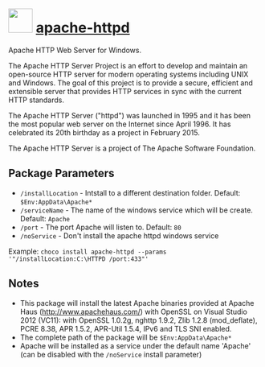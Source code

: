 # <img src="https://cdn.jsdelivr.net/gh/chocolatey-community/chocolatey-coreteampackages@2bdf6f7e33ec1a8126829fbbc87b83e4473b3634/icons/apache-httpd.png" width="48" height="48"/> [apache-httpd](https://chocolatey.org/packages/apache-httpd)


Apache HTTP Web Server for Windows.

The Apache HTTP Server Project is an effort to develop and maintain an open-source HTTP server for modern operating systems including UNIX and Windows. The goal of this project is to provide a secure, efficient and extensible server that provides HTTP services in sync with the current HTTP standards.

The Apache HTTP Server ("httpd") was launched in 1995 and it has been the most popular web server on the Internet since April 1996. It has celebrated its 20th birthday as a project in February 2015.

The Apache HTTP Server is a project of The Apache Software Foundation.

## Package Parameters

* `/installLocation` - Intstall to a different destination folder. Default: `$Env:AppData\Apache*`
* `/serviceName` - The name of the windows service which will be create. Default: `Apache`
* `/port` - The port Apache will listen to. Default: `80`
* `/noService` - Don't install the apache httpd windows service

Example: `choco install apache-httpd --params '"/installLocation:C:\HTTPD /port:433"'`

## Notes

* This package will install the latest Apache binaries provided at Apache Haus (http://www.apachehaus.com/) with OpenSSL on Visual Studio 2012 (VC11): with OpenSSL 1.0.2g, nghttp 1.9.2, Zlib 1.2.8 (mod_deflate), PCRE 8.38, APR 1.5.2, APR-Util 1.5.4, IPv6 and TLS SNI enabled.
* The complete path of the package will be `$Env:AppData\Apache*`
* Apache will be installed as a service under the default name 'Apache' (can be disabled with the `/noService` install parameter)

